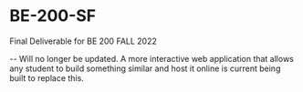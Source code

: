 # BE-200-SF
Final Deliverable for BE 200 FALL 2022

-- Will no longer be updated. A more interactive web application that allows any student to build something similar and host it online is current being built to replace this. 
